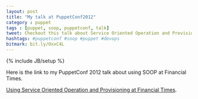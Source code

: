 ```yaml
---
layout: post
title: "My talk at PuppetConf2012"
category : puppet
tags : [puppet, soop, puppetconf, talk]
tweet: Checkout this talk about Service Oriented Operation and Provisioning
hashtags: #puppetconf #soop #puppet #devops
bitmark: bit.ly/OxxC4L
---
```

{% include JB/setup %}

Here is the link to my PuppetConf 2012 talk about using SOOP at Financial Times.

[Using Service Oriented Operation and Provisioning at Financial Times](http://www.slideshare.net/emekamosanya/using-service-oriented-operation-and-provisioning-at-financial-times).

